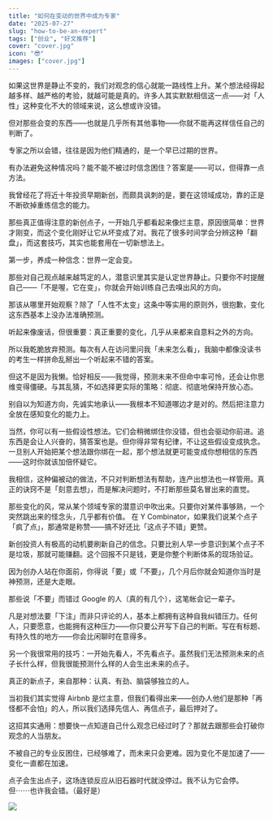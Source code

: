 ```yaml
---
title: "如何在变动的世界中成为专家"
date: "2025-07-27"
slug: "how-to-be-an-expert"
tags: ["创业", "好文推荐"]
cover: "cover.jpg"
icon: "😎"
images: ["cover.jpg"]
---
```

如果这世界是静止不变的，我们对观念的信心就能一路线性上升。某个想法经得起越多样、越严格的考验，就越可能是真的。许多人其实默默相信这一点——对「人性」这种变化不大的领域来说，这么想或许没错。



但对那些会变的东西——也就是几乎所有其他事物——你就不能再这样信任自己的判断了。



专家之所以会错，往往是因为他们精通的，是一个早已过期的世界。



有办法避免这种情况吗？能不能不被过时信念困住？答案是——可以，但得靠一点方法。



我曾经花了将近十年投资早期新创，而颇具讽刺的是，要在这领域成功，靠的正是不断砍掉重练信念的能力。



那些真正值得注意的新创点子，一开始几乎都看起来像烂主意，原因很简单：世界才刚变，而这个变化刚好让它从坏变成了对。我花了很多时间学会分辨这种「翻盘」，而这套技巧，其实也能套用在一切新想法上。



第一步，养成一种信念：世界一定会变。



那些对自己观点越来越笃定的人，潜意识里其实是认定世界静止。只要你不时提醒自己——「不是喔，它在变」，你就会开始训练自己去嗅出风的方向。



那该从哪里开始观察？除了「人性不太变」这条中等实用的原则外，很抱歉，变化这东西基本上没办法准确预测。



听起来像废话，但很重要：真正重要的变化，几乎从来都来自意料之外的方向。



所以我乾脆放弃预测。每次有人在访问里问我「未来怎么看」，我脑中都像没读书的考生一样拼命乱掰出一个听起来不错的答案。



但这不是因为我懒。恰好相反——我觉得，预测未来不但命中率可怜，还会让你思维变得僵硬。与其乱猜，不如选择更实际的策略：彻底、彻底地保持开放心态。



别自以为知道方向，先诚实地承认——我根本不知道哪边才是对的。然后把注意力全放在感知变化的能力上。



当然，你可以有一些假设性想法。它们会稍微绑住你没错，但也会驱动你前进。追东西是会让人兴奋的，猜答案也是。但你得非常有纪律，不让这些假设变成执念。
一旦别人开始把某个想法跟你绑在一起，那个想法就更可能变成你想相信的东西——这时你就该加倍怀疑它。



我相信，这种偏被动的做法，不只对判断想法有帮助，连产出想法也一样管用。真正的诀窍不是「刻意去想」，而是解决问题时，不打断那些莫名冒出来的直觉。



那些变化的风，常从某个领域专家的潜意识中吹出来。只要你对某件事够熟，一个突然跳出来的怪念头，几乎都有价值。
在 Y Combinator，如果我们说某个点子「疯了点」，那通常是称赞——搞不好还比「这点子不错」更赞。



新创投资人有极高的动机要刷新自己的信念。只要比别人早一步意识到某个点子不是垃圾，那就可能赚翻。这个回报不只是钱，更是你整个判断体系的现场验证。



因为创办人站在你面前，你得说「要」或「不要」，几个月后你就会知道你当时是神预测，还是大走眼。



那些说「不要」而错过 Google 的人（真的有几个），这笔帐会记一辈子。



凡是对想法要「下注」而非只评论的人，基本上都拥有这种自我纠错压力。任何人，只要愿意，也能拥有这种压力——你只要公开写下自己的判断。写在有标题、有持久性的地方——你会比闲聊时在意得多。



另一个我很常用的技巧：一开始先看人，不先看点子。虽然我们无法预测未来的点子长什么样，但我很能预测什么样的人会生出未来的点子。



真正的新点子，来自那种：认真、有劲、脑袋够独立的人。



当初我们其实觉得 Airbnb 是烂主意，但我们看得出来——创办人他们是那种「再怪都不会怕」的人，所以我们选择先信人、再信点子，最后押对了。



这招其实通用：想要快一点知道自己什么观念已经过时了？那就去跟那些会打破你观念的人当朋友。



不被自己的专业反困住，已经够难了，而未来只会更难。因为变化不是加速了——变化一直都在加速。



点子会生出点子，这场连锁反应从旧石器时代就没停过。我不认为它会停。
但⋯⋯也许我会错。（最好是）




![](https://prod-files-secure.s3.us-west-2.amazonaws.com/112d0858-5090-4d34-a606-b75eb8d65fd2/46476355-9cf3-4e99-9b7a-3531bc426380/1000202064.png?X-Amz-Algorithm=AWS4-HMAC-SHA256&X-Amz-Content-Sha256=UNSIGNED-PAYLOAD&X-Amz-Credential=ASIAZI2LB466636WS5QH%2F20251007%2Fus-west-2%2Fs3%2Faws4_request&X-Amz-Date=20251007T171134Z&X-Amz-Expires=3600&X-Amz-Security-Token=IQoJb3JpZ2luX2VjEBEaCXVzLXdlc3QtMiJIMEYCIQD8sBi44Svfzvp4palxPfcMPbSHKNP47T%2B6Arpjf6VfiQIhAJT%2FWeotT9NjKQ87hp1pbT3djBaXuOixZ1KtKmN%2FgOZaKogECKr%2F%2F%2F%2F%2F%2F%2F%2F%2F%2FwEQABoMNjM3NDIzMTgzODA1IgxN2yUbbJ8M0BLL%2F%2BMq3ANoDykqw0aLiv1G9oSSkRcD70ePyxkDKhBK%2BQLx7Pg5%2FzMLeII8rZU7sftk1%2BLfvdwPITTSLMGfWbAKXBfBxP0fXpYBOM87jR2Jtb4pnKdhret5t2KQ%2BFWWaxtNRLxPXzgVJ3ZtBOda5iikBRxoC%2FYSv2NJcFleSySoBYkB8yyLjy7IAR9IGmajWXOCexjsZwCQZ%2F0e9ok2AC6bgHMd%2FII1UahIReEyK2QDwX4Sk81neoYNzVuO2II7lBIW%2BZ6TZIGUQgjC6w5t27%2FQwR1T2edpvp0s9VItodZYSdk%2BfWLLV1BJh34c%2FpiqSWIqY6qk7p7HkC4w1D9YvYyIzY%2FKI%2Fpc98aIDcr6cPJn6oFDM24qlBsa%2BYNQxzK6Upe1dWivUzAP8HO%2FJkG8c12sgcyuIHNcWHXFmUBKUnxbJQJ%2Fk1Xqto%2FvVKOwqcRYp%2FkiMauHXejtErBKU8q9LywOmwx2DfmE9LM4QvNlJMRdhebNOknK6Y%2FtU1wHATG3TrO2LmgCkIXiRVxAA6n1hTod8Xy0xu8sMa9DfsnVU8407qf4atTvRCFPhLY9cf0xoNMMsT7pfvuXL1p%2B%2BO1brByr31D8ar0rm%2B6kiu0n5p1QmjuycwdoLOaqduf0%2FhPI02%2FQpjDa%2F5THBjqkAQ1s0rNrevcL6tHv3EKIKmg4vEPjFbM%2BGLUrDU%2B8b39a31djWNxJHTpEO5EKEop9EC2RWeSYytaeFeX%2B%2BcTF5HmiWE4w0cbGvLswT6mCBjdVeJUtX%2FIsk5Olo%2Fg3gCLwj2%2FMMPAeiB%2BNXv9S2oFtnmc4jjD48XAVSp%2FQUgmbNvqSv44xFvQtnFJAGIdOoDmoCUnkphO4WOqhfaKYXYhCE198N6jq&X-Amz-Signature=a464936169b3316bf702c07934dac0e9ecb0be428d3cf3957c1ec6d822e6135b&X-Amz-SignedHeaders=host&x-amz-checksum-mode=ENABLED&x-id=GetObject)

